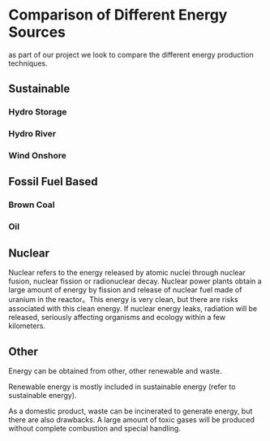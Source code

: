 # Comparison of Different Energy Sources
as part of our project we look to compare the different energy production techniques.

## Sustainable
### Hydro Storage
### Hydro River
### Wind Onshore
###



## Fossil Fuel Based
### Brown Coal
### Oil
### 

## Nuclear
Nuclear refers to the energy released by atomic nuclei through nuclear fusion, nuclear fission or radionuclear decay. Nuclear power plants obtain a large amount of energy by fission and release of nuclear fuel made of uranium in the reactor。This energy is very clean, but there are risks associated with this clean energy. If nuclear energy leaks, radiation will be released, seriously affecting organisms and ecology within a few kilometers.

## Other
Energy can be obtained from other, other renewable and waste.

Renewable energy is mostly included in sustainable energy (refer to sustainable energy).

As a domestic product, waste can be incinerated to generate energy, but there are also drawbacks. A large amount of toxic gases will be produced without complete combustion and special handling.
